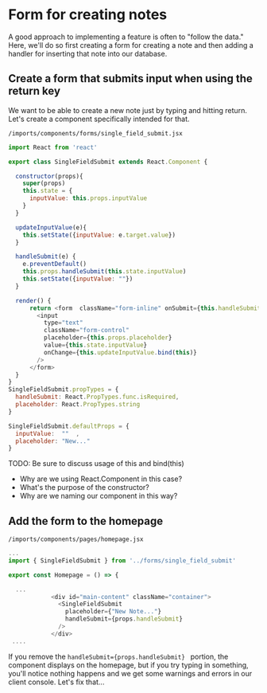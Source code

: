 # Form for creating notes

A good approach to implementing a feature is often to "follow the data."  Here, we'll do so first creating a form for creating a note and then adding a handler for inserting that note into our database.

## Create a form that submits input when using the return key

We want to be able to create a new note just by typing and hitting return.  Let's create a component specifically intended for that.

``` /imports/components/forms/single_field_submit.jsx ```

```js
import React from 'react'

export class SingleFieldSubmit extends React.Component {

  constructor(props){
    super(props)
    this.state = {
      inputValue: this.props.inputValue
    }
  }

  updateInputValue(e){
    this.setState({inputValue: e.target.value})
  }

  handleSubmit(e) {
    e.preventDefault()
    this.props.handleSubmit(this.state.inputValue)
    this.setState({inputValue: ""})
  }

  render() {
      return <form  className="form-inline" onSubmit={this.handleSubmit.bind(this)}>
        <input
          type="text"
          className="form-control"
          placeholder={this.props.placeholder}
          value={this.state.inputValue}
          onChange={this.updateInputValue.bind(this)}
        />
      </form>
  }
}
SingleFieldSubmit.propTypes = {
  handleSubmit: React.PropTypes.func.isRequired,
  placeholder: React.PropTypes.string
}

SingleFieldSubmit.defaultProps = {
  inputValue:  ""  ,
  placeholder: "New..."
}
```

TODO: Be sure to discuss usage of this and bind(this)
-  Why are we using React.Component in this case?
-  What's the purpose of the constructor?
-  Why are we naming our component in this way?


## Add the form to the homepage

``` /imports/components/pages/homepage.jsx ```

```js
...
import { SingleFieldSubmit } from '../forms/single_field_submit'

export const Homepage = () => {

  ...
            <div id="main-content" className="container">
              <SingleFieldSubmit
                placeholder={"New Note..."}
                handleSubmit={props.handleSubmit}
              />
            </div>
 ....

```

If you remove the  ``` handleSubmit={props.handleSubmit}  ``` portion, the component displays on the homepage, but if you try typing in something, you'll notice nothing happens and we get some warnings and errors in our client console.  Let's fix that...







